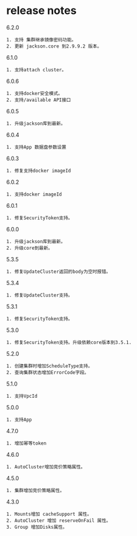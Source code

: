 # release notes
6.2.0
```
1. 支持 集群继承镜像密码功能。
2. 更新 jackson.core 到2.9.9.2 版本。
```

6.1.0
```
1. 支持attach cluster。
```
6.0.6
```
1. 支持docker安全模式。
2. 支持/available API接口
```
6.0.5
```
1. 升级jackson库到最新。
```

6.0.4
```
1. 支持App 数据盘参数设置
```

6.0.3
```
1. 修复支持docker imageId
```

6.0.2
```
1. 支持docker imageId
```

6.0.1
```
1. 修复SecurityToken支持。
```

6.0.0
```
1. 升级jackson库到最新。
2. 升级core到最新。
```

5.3.5
```
1. 修复UpdateCluster返回的body为空时报错。
```

5.3.4
```
1. 修复UpdateCluster支持。
```


5.3.1
```
1. 修复SecurityToken支持。
```

5.3.0

```
1. 修复SecurityToken支持。升级依赖core版本到3.5.1.
```

5.2.0
```
1. 创建集群时增加ScheduleType支持。
2. 查询集群状态增加ErrorCode字段。
```

5.1.0
```
1. 支持VpcId
```

5.0.0
```
1. 支持App
```

4.7.0
```
1. 增加幂等token
```

4.6.0
```
1. AutoCluster增加竞价策略属性。
```

4.5.0
```
1. 集群增加竞价策略属性。
```

4.3.0

```
1. Mounts增加 cacheSupport 属性。
2. AutoCluster 增加 reserveOnFail 属性。
3. Group 增加Disks属性。
```

